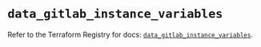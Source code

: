 # `data_gitlab_instance_variables`

Refer to the Terraform Registry for docs: [`data_gitlab_instance_variables`](https://registry.terraform.io/providers/gitlabhq/gitlab/17.3.1/docs/data-sources/instance_variables).
